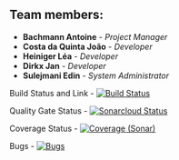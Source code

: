## Team members:

* **Bachmann Antoine** - *Project Manager*
* **Costa da Quinta João** - *Developer*
* **Heiniger Léa** - *Developer*
* **Dirkx Jan** - *Developer*
* **Sulejmani Edin** - *System Administrator*


Build Status and Link - [![Build Status](https://travis-ci.org/TechPrimers/travis-ci-example.svg?branch=master)](https://github.com/groupe-1-mais-on-veut-diriger-le-monde/chut-faut-pas-le-dire)

Quality Gate Status - [![Sonarcloud Status](https://sonarcloud.io/api/project_badges/measure?project=groupe-1-mais-on-veut-diriger-le-monde_chut-faut-pas-le-dire&metric=alert_status)](https://sonarcloud.io/dashboard?id=groupe-1-mais-on-veut-diriger-le-monde_chut-faut-pas-le-dire)

Coverage Status - [![Coverage (Sonar)](https://sonarcloud.io/api/project_badges/measure?project=edin0_Groupe-1-test&metric=coverage)](https://sonarcloud.io/dashboard?id=edin0_Groupe-1-test)

Bugs - [![Bugs](https://sonarcloud.io/api/project_badges/measure?project=groupe-1-mais-on-veut-diriger-le-monde_chut-faut-pas-le-dire&metric=bugs)](https://sonarcloud.io/dashboard?id=groupe-1-mais-on-veut-diriger-le-monde_chut-faut-pas-le-dire)
